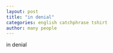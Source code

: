 ```yaml
---
layout: post
title: "in denial"
categories: english catchphrase tshirt
author: many people
---
```

in denial
